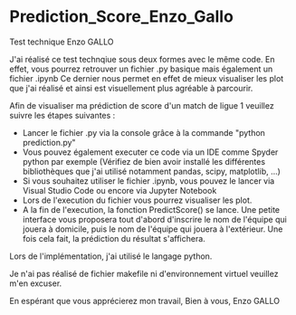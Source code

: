# Prediction_Score_Enzo_Gallo

Test technique Enzo GALLO

J'ai réalisé ce test technqiue sous deux formes avec le même code.
En effet, vous pourrez retrouver un fichier .py basique mais également un fichier .ipynb
Ce dernier nous permet en effet de mieux visualiser les plot que j'ai réalisé et ainsi est visuellement plus agréable à parcourir.

Afin de visualiser ma prédiction de score d'un match de ligue 1 veuillez suivre les étapes suivantes :

- Lancer le fichier .py via la console grâce à la commande "python prediction.py"
- Vous pouvez également executer ce code via un IDE comme Spyder python par exemple
  (Vérifiez de bien avoir installé les différentes bibliothèques que j'ai utilisé notamment pandas, scipy, matplotlib, ...)
- Si vous souhaitez utiliser le fichier .ipynb, vous pouvez le lancer via Visual Studio Code ou encore via Jupyter Notebook
- Lors de l'execution du fichier vous pourrez visualiser les plot.
- A la fin de l'execution, la fonction PredictScore() se lance. Une petite interface vous proposera tout d'abord d'inscrire le nom de l'équipe qui jouera à domicile, puis le nom de l'équipe qui jouera à l'extérieur. Une fois cela fait, la prédiction du résultat s'affichera.

Lors de l'implémentation, j'ai utilisé le langage python. 

Je n'ai pas réalisé de fichier makefile ni d'environnement virtuel veuillez m'en excuser. 

En espérant que vous apprécierez mon travail, Bien à vous, Enzo GALLO
